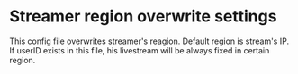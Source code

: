 # Streamer region overwrite settings

This config file overwrites streamer's reagion. Default region is stream's IP. If userID
exists in this file, his livestream will be always fixed in certain region.
